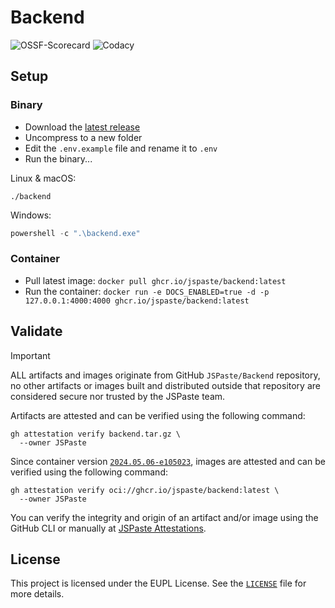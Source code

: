 # Backend

![OSSF-Scorecard](https://img.shields.io/ossf-scorecard/github.com/JSPaste/Backend?label=scorecard)
![Codacy](https://img.shields.io/codacy/grade/1a477cecd06e4007b276021962e180ae/stable)

## Setup

### Binary

- Download the [latest release](https://github.com/jspaste/backend/releases/latest)
- Uncompress to a new folder
- Edit the `.env.example` file and rename it to `.env`
- Run the binary...

Linux & macOS:

```shell
./backend
```

Windows:

```powershell
powershell -c ".\backend.exe"
```

### Container

- Pull latest image: `docker pull ghcr.io/jspaste/backend:latest`
- Run the container: `docker run -e DOCS_ENABLED=true -d -p 127.0.0.1:4000:4000 ghcr.io/jspaste/backend:latest`

## Validate

> [!IMPORTANT]
> ALL artifacts and images originate from GitHub `JSPaste/Backend` repository, no other artifacts or
> images built and distributed outside that repository are considered secure nor trusted by the JSPaste team.

Artifacts are attested and can be verified using the following command:

```shell
gh attestation verify backend.tar.gz \
  --owner JSPaste
```

Since container
version [`2024.05.06-e105023`](https://github.com/orgs/jspaste/packages/container/backend/212635273?tag=2024.05.06-e105023),
images are attested and can be verified using the following command:

```shell
gh attestation verify oci://ghcr.io/jspaste/backend:latest \
  --owner JSPaste
```

You can verify the integrity and origin of an artifact and/or image using the GitHub CLI or manually
at [JSPaste Attestations](https://github.com/jspaste/backend/attestations).

## License

This project is licensed under the EUPL License. See the [`LICENSE`](LICENSE) file for more details.
